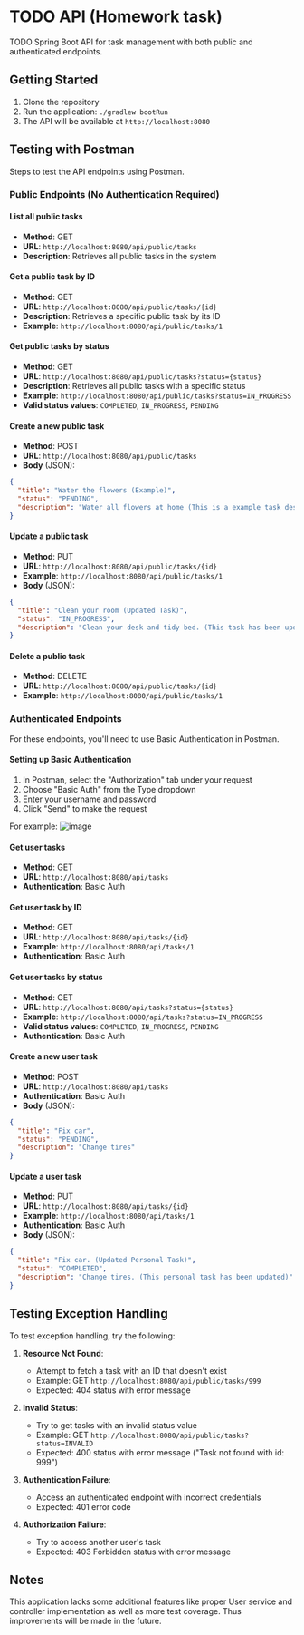 # TODO API (Homework task)

TODO Spring Boot API for task management with both public and authenticated endpoints.

## Getting Started

1. Clone the repository
2. Run the application: `./gradlew bootRun`
3. The API will be available at `http://localhost:8080`

## Testing with Postman

Steps to test the API endpoints using Postman.

### Public Endpoints (No Authentication Required)

#### List all public tasks
- **Method**: GET
- **URL**: `http://localhost:8080/api/public/tasks`
- **Description**: Retrieves all public tasks in the system

#### Get a public task by ID
- **Method**: GET
- **URL**: `http://localhost:8080/api/public/tasks/{id}`
- **Description**: Retrieves a specific public task by its ID
- **Example**: `http://localhost:8080/api/public/tasks/1`

#### Get public tasks by status
- **Method**: GET
- **URL**: `http://localhost:8080/api/public/tasks?status={status}`
- **Description**: Retrieves all public tasks with a specific status
- **Example**: `http://localhost:8080/api/public/tasks?status=IN_PROGRESS`
- **Valid status values**: `COMPLETED`, `IN_PROGRESS`, `PENDING`

#### Create a new public task
- **Method**: POST
- **URL**: `http://localhost:8080/api/public/tasks`
- **Body** (JSON):
```json
{
  "title": "Water the flowers (Example)",
  "status": "PENDING",
  "description": "Water all flowers at home (This is a example task description)"  
}
```

#### Update a public task
- **Method**: PUT
- **URL**: `http://localhost:8080/api/public/tasks/{id}`
- **Example**: `http://localhost:8080/api/public/tasks/1`
- **Body** (JSON):
```json
{
  "title": "Clean your room (Updated Task)",
  "status": "IN_PROGRESS",
  "description": "Clean your desk and tidy bed. (This task has been updated)"
}
```

#### Delete a public task
- **Method**: DELETE
- **URL**: `http://localhost:8080/api/public/tasks/{id}`
- **Example**: `http://localhost:8080/api/public/tasks/1`

### Authenticated Endpoints

For these endpoints, you'll need to use Basic Authentication in Postman.

#### Setting up Basic Authentication
1. In Postman, select the "Authorization" tab under your request
2. Choose "Basic Auth" from the Type dropdown
3. Enter your username and password
4. Click "Send" to make the request

For example:
![image](https://github.com/user-attachments/assets/e01d56cf-9b30-44fa-9991-49f890cd6994)


#### Get user tasks
- **Method**: GET
- **URL**: `http://localhost:8080/api/tasks`
- **Authentication**: Basic Auth

#### Get user task by ID
- **Method**: GET
- **URL**: `http://localhost:8080/api/tasks/{id}`
- **Example**: `http://localhost:8080/api/tasks/1`
- **Authentication**: Basic Auth

#### Get user tasks by status
- **Method**: GET
- **URL**: `http://localhost:8080/api/tasks?status={status}`
- **Example**: `http://localhost:8080/api/tasks?status=IN_PROGRESS`
- **Valid status values**: `COMPLETED`, `IN_PROGRESS`, `PENDING`
- **Authentication**: Basic Auth

#### Create a new user task
- **Method**: POST
- **URL**: `http://localhost:8080/api/tasks`
- **Authentication**: Basic Auth
- **Body** (JSON):
```json
{
  "title": "Fix car",
  "status": "PENDING",
  "description": "Change tires"
}
```

#### Update a user task
- **Method**: PUT
- **URL**: `http://localhost:8080/api/tasks/{id}`
- **Example**: `http://localhost:8080/api/tasks/1`
- **Authentication**: Basic Auth
- **Body** (JSON):
```json
{
  "title": "Fix car. (Updated Personal Task)",
  "status": "COMPLETED",
  "description": "Change tires. (This personal task has been updated)"
}
```

## Testing Exception Handling

To test exception handling, try the following:

1. **Resource Not Found**:
   - Attempt to fetch a task with an ID that doesn't exist
   - Example: GET `http://localhost:8080/api/public/tasks/999`
   - Expected: 404 status with error message

2. **Invalid Status**:
   - Try to get tasks with an invalid status value
   - Example: GET `http://localhost:8080/api/public/tasks?status=INVALID`
   - Expected: 400 status with error message ("Task not found with id: 999")

3. **Authentication Failure**:
   - Access an authenticated endpoint with incorrect credentials
   - Expected: 401 error code

4. **Authorization Failure**:
   - Try to access another user's task
   - Expected: 403 Forbidden status with error message

## Notes

This application lacks some additional features like proper User service and controller implementation as well as more test coverage. 
Thus improvements will be made in the future.
